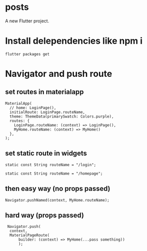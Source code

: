 # posts

A new Flutter project.

# Install delependencies like npm i

    flutter packages get

# Navigator and push route

## set routes in materialapp 

    MaterialApp(
      // home: LoginPage(),
      initialRoute: LoginPage.routeName,
      theme: ThemeData(primarySwatch: Colors.purple),
      routes: {
        LoginPage.routeName: (context) => LoginPage(),
        MyHome.routeName: (context) => MyHome()
      },
    );

## set static route in widgets

    static const String routeName = "/login";

    static const String routeName = "/homepage";

## then easy way (no props passed)

    Navigator.pushNamed(context, MyHome.routeName);

## hard way (props passed)

     Navigator.push(
      context,
      MaterialPageRoute(
          builder: (context) => MyHome(...pass something))
          );


    